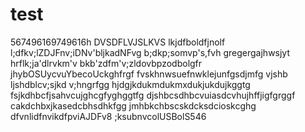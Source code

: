 # test
567496169749616h
DVSDFLVJSLKVS
lkjdfboldfjnolf
l;dfkv;lZDJFnv;iDNv'bljkadNFvg
b;dkp;somvp's,fvh
gregergajhwsjyt
hrflk;ja'dlrvkm'v
bkb'zdfm'v;zldovbpzodbolgfr
jhybOSUycvuYbecoUckghfrgf
fvskhnwsuefnwklejunfgsdjmfg
vjshb ljshdblcv;sjkd v;hngrfgg
hjdgjkdukmdukmxdukjukdujkggtg
fsjkdhbcfjsahvcujghcgfyghggtfg
djshbcsdhbcvuiasdcvhujhffjigfgrggf
cakdchbxjkasedcbhsdhkfgg
jmhbkchbscskdcksdcioskcghg
dfvnlidfnvikdfpviAJDFv8
;ksubnvcolUSBolS546
